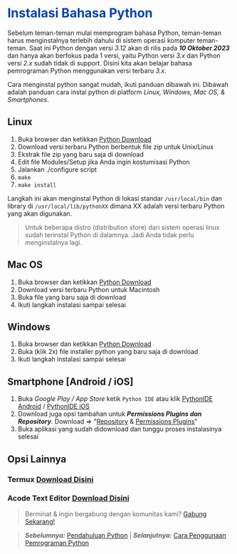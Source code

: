 <h1 style="color:#0043ad;">Instalasi Bahasa Python</h1>

Sebelum teman-teman mulai memprogram bahasa Python, teman-teman harus menginstalnya terlebih dahulu di sistem operasi komputer teman-teman. Saat ini Python dengan versi _3.12_ akan di rilis pada _**10 Oktober 2023**_ dan hanya akan berfokus pada 1 versi, yaitu Python versi _3.x_ dan Python versi _2.x_ sudah tidak di support. Disini kita akan belajar bahasa pemrograman Python menggunakan versi terbaru _3.x_.

Cara menginstal python sangat mudah, ikuti panduan dibawah ini. Dibawah adalah panduan cara instal python di platform _Linux, Windows, Mac OS, & Smartphones_.

## Linux
1. Buka browser dan ketikkan [Python Download](https://www.python.org/downloads/)
2. Download versi terbaru Python berbentuk file zip untuk Unix/Linux
3. Ekstrak file zip yang baru saja di download
4. Edit file Modules/Setup jika Anda ingin kostumisasi Python
5. Jalankan ./configure script
6. `make`
7. `make install`

Langkah ini akan menginstal Python di lokasi standar `/usr/local/bin` dan library di `/usr/local/lib/pythonXX` dimana XX adalah versi terbaru Python yang akan digunakan.

> Untuk beberapa distro (distribution store) dari sistem operasi linux sudah terinstal Python di dalamnya. Jadi Anda tidak perlu menginstalnya lagi.

## Mac OS
1. Buka browser dan ketikkan [Python Download](https://www.python.org/downloads/)
2. Download versi terbaru Python untuk Macintosh
3. Buka file yang baru saja di download
4. Ikuti langkah instalasi sampai selesai

## Windows
1. Buka browser dan ketikkan [Python Download](https://www.python.org/downloads/)
2. Buka (klik 2x) file installer python yang baru saja di download
3. Ikuti langkah instalasi sampai selesai

## Smartphone [Android / iOS]
1. Buka _Google Play / App Store_ ketik `Python IDE` atau klik [PythonIDE Android](https://play.google.com/store/apps/details?id=ru.iiec.pydroid3&hl=en_US) / [PythonIDE iOS](https://apps.apple.com/us/app/python3ide/id1357215444?platform=iphone)
2. Download juga opsi tambahan untuk _**Permissions Plugins dan Repository**_. Download => "[Repository](https://play.google.com/store/apps/details?id=ru.iiec.pydroid3.quickinstallrepo) & [Permissions Plugins](https://play.google.com/store/apps/details?id=ru.iiec.pydroidpermissionsplugin)"
3. Buka aplikasi yang sudah didownload dan tunggu proses instalasinya selesai

## Opsi Lainnya
### Termux [Download Disini](https://f-droid.org/id/packages/com.termux/)
### Acode Text Editor [Download Disini](https://drive.google.com/file/d/1YI9ou6QqH4PDhFW0HxBCk06GwAy0Qq0x/view?usp=drivesdk)

> Berminat & ingin bergabung dengan komunitas kami? [Gabung Sekarang!](https://t.me/codeblues62)

> _**Sebelumnya:**_ [Pendahuluan Python](../../README.md) | _**Selanjutnya:**_ [Cara Penggunaan Pemrograman Python](cara-penggunaan.md)
